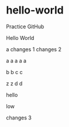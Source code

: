 # hello-world
Practice GitHub

Hello World

a
changes 1
changes 2

a
a
a
a
a

b
b
c
c

z
z
d
d

hello

low

changes 3
